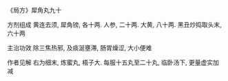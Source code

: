 《局方》犀角丸九十

方剂组成 黄连去须, 犀角镑, 各十两. 人参, 二十两. 大黄, 八十两. 黑丑炒捣取头末, 六十两 

主治功效 除三焦热邪, 及痰涎壅滞, 肠胃燥涩, 大小便难 

作者见解 右为细末, 炼蜜丸, 梧子大. 每服十五丸至二十丸, 临卧汤下, 更量虚实加减

